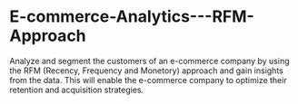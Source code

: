 # E-commerce-Analytics---RFM-Approach
Analyze and segment the customers of an e-commerce company by using the RFM (Recency, Frequency and Monetory) approach and gain insights from the data. This will enable the e-commerce company to optimize their retention and acquisition strategies.
